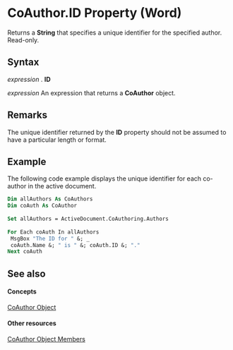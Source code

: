 
# CoAuthor.ID Property (Word)

Returns a  **String** that specifies a unique identifier for the specified author. Read-only.


## Syntax

 _expression_ . **ID**

 _expression_ An expression that returns a **CoAuthor** object.


## Remarks

The unique identifier returned by the  **ID** property should not be assumed to have a particular length or format.


## Example

The following code example displays the unique identifier for each co-author in the active document.


```vb
Dim allAuthors As CoAuthors 
Dim coAuth As CoAuthor 
 
Set allAuthors = ActiveDocument.CoAuthoring.Authors 
 
For Each coAuth In allAuthors 
 MsgBox "The ID for " &; _ 
 coAuth.Name &; " is " &; coAuth.ID &; "." 
Next coAuth
```


## See also


#### Concepts


[CoAuthor Object](d1b58eea-4570-ffd3-4c13-a74a998b079e.md)
#### Other resources


[CoAuthor Object Members](83a64910-37a1-82e5-dc0c-e4e15c21da86.md)
